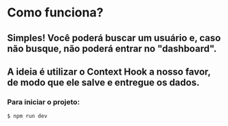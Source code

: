 # Como funciona?


## Simples! Você poderá buscar um usuário e, caso não busque, não poderá entrar no "dashboard".
## A ideia é utilizar o Context Hook a nosso favor, de modo que ele salve e entregue os dados.

### Para iniciar o projeto:

```
$ npm run dev
```
